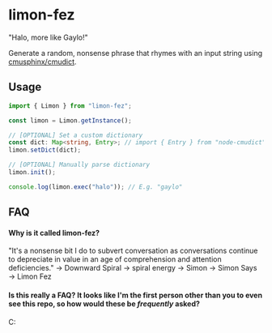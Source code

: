 # limon-fez

"Halo, more like Gaylo!"

Generate a random, nonsense phrase that rhymes with an input string using [cmusphinx/cmudict](https://github.com/cmusphinx/cmudict).

## Usage

```ts
import { Limon } from "limon-fez";

const limon = Limon.getInstance();

// [OPTIONAL] Set a custom dictionary
const dict: Map<string, Entry>; // import { Entry } from "node-cmudict";
limon.setDict(dict);

// [OPTIONAL] Manually parse dictionary
limon.init();

console.log(limon.exec("halo")); // E.g. "gaylo"
```

## FAQ

#### Why is it called limon-fez?

"It's a nonsense bit I do to subvert conversation as conversations continue to depreciate in value in an age of comprehension and attention deficiencies." → Downward Spiral → spiral energy → Simon → Simon Says → Limon Fez

#### Is this really a FAQ? It looks like I'm the first person other than you to even see this repo, so how would these be _frequently_ asked?

C:
